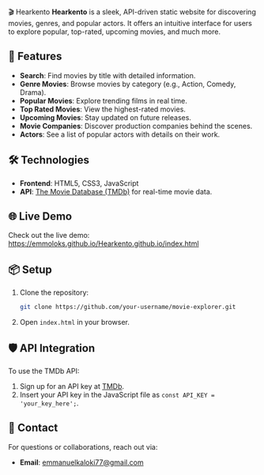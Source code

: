  🎬 Hearkento
**Hearkento** is a sleek, API-driven static website for discovering movies, genres, and popular actors. It offers an intuitive interface for users to explore popular, top-rated, upcoming movies, and much more.

## 🚀 Features

- **Search**: Find movies by title with detailed information.
- **Genre Movies**: Browse movies by category (e.g., Action, Comedy, Drama).
- **Popular Movies**: Explore trending films in real time.
- **Top Rated Movies**: View the highest-rated movies.
- **Upcoming Movies**: Stay updated on future releases.
- **Movie Companies**: Discover production companies behind the scenes.
- **Actors**: See a list of popular actors with details on their work.

## 🛠️ Technologies

- **Frontend**: HTML5, CSS3, JavaScript
- **API**: [The Movie Database (TMDb)](https://www.themoviedb.org/) for real-time movie data.

## 🌐 Live Demo

Check out the live demo: https://emmoloks.github.io/Hearkento.github.io/index.html

## 📦 Setup

1. Clone the repository:
   ```bash
   git clone https://github.com/your-username/movie-explorer.git
   ```
2. Open `index.html` in your browser.

## 🛡️ API Integration

To use the TMDb API:
1. Sign up for an API key at [TMDb](https://www.themoviedb.org/).
2. Insert your API key in the JavaScript file as `const API_KEY = 'your_key_here';`.

## 🤝 Contact

For questions or collaborations, reach out via:
- **Email**: emmanuelkaloki77@gmail.com
